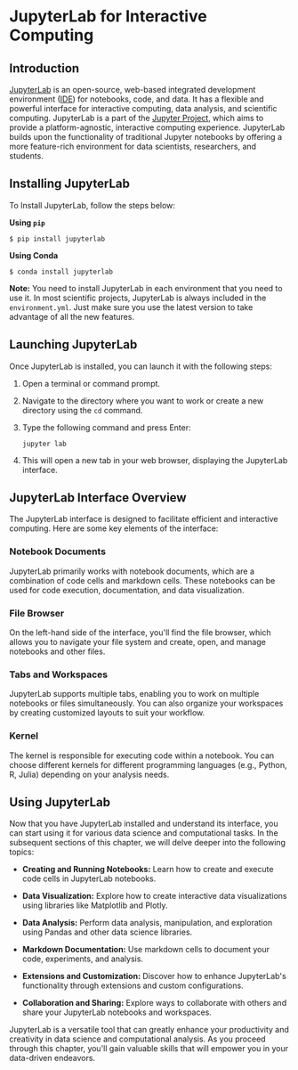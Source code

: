 # JupyterLab for Interactive Computing

## Introduction

[JupyterLab](https://jupyterlab.readthedocs.io/en/stable/) is an open-source, web-based integrated development environment ([IDE](https://www.codecademy.com/article/what-is-an-ide)) for notebooks, code, and data. It has a flexible and powerful interface for interactive computing, data analysis, and scientific computing. JupyterLab is a part of the [Jupyter Project](https://jupyter.org/), which aims to provide a platform-agnostic, interactive computing experience. JupyterLab builds upon the functionality of traditional Jupyter notebooks by offering a more feature-rich environment for data scientists, researchers, and students.



## Installing JupyterLab

To Install JupyterLab, follow the steps below:

**Using `pip`**
```
$ pip install jupyterlab
```

**Using Conda**

```
$ conda install jupyterlab
```

**Note:** You need to install JupyterLab in each environment that you need to use it. In most scientific projects, JupyterLab is always included in the `environment.yml`. Just make sure you use the latest version to take advantage of all the new features. 

## Launching JupyterLab

Once JupyterLab is installed, you can launch it with the following steps:

1. Open a terminal or command prompt.

2. Navigate to the directory where you want to work or create a new directory using the `cd` command.

3. Type the following command and press Enter:

   ```
   jupyter lab
   ```

4. This will open a new tab in your web browser, displaying the JupyterLab interface.

## JupyterLab Interface Overview

The JupyterLab interface is designed to facilitate efficient and interactive computing. Here are some key elements of the interface:

### Notebook Documents

JupyterLab primarily works with notebook documents, which are a combination of code cells and markdown cells. These notebooks can be used for code execution, documentation, and data visualization.

### File Browser

On the left-hand side of the interface, you'll find the file browser, which allows you to navigate your file system and create, open, and manage notebooks and other files.

### Tabs and Workspaces

JupyterLab supports multiple tabs, enabling you to work on multiple notebooks or files simultaneously. You can also organize your workspaces by creating customized layouts to suit your workflow.

### Kernel

The kernel is responsible for executing code within a notebook. You can choose different kernels for different programming languages (e.g., Python, R, Julia) depending on your analysis needs.

## Using JupyterLab

Now that you have JupyterLab installed and understand its interface, you can start using it for various data science and computational tasks. In the subsequent sections of this chapter, we will delve deeper into the following topics:

- **Creating and Running Notebooks:** Learn how to create and execute code cells in JupyterLab notebooks.

- **Data Visualization:** Explore how to create interactive data visualizations using libraries like Matplotlib and Plotly.

- **Data Analysis:** Perform data analysis, manipulation, and exploration using Pandas and other data science libraries.

- **Markdown Documentation:** Use markdown cells to document your code, experiments, and analysis.

- **Extensions and Customization:** Discover how to enhance JupyterLab's functionality through extensions and custom configurations.

- **Collaboration and Sharing:** Explore ways to collaborate with others and share your JupyterLab notebooks and workspaces.

JupyterLab is a versatile tool that can greatly enhance your productivity and creativity in data science and computational analysis. As you proceed through this chapter, you'll gain valuable skills that will empower you in your data-driven endeavors.